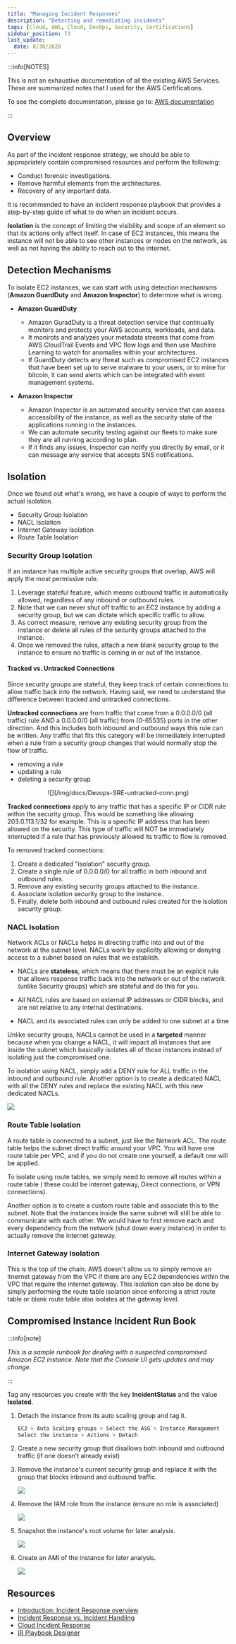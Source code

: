 ```yaml
---
title: "Managing Incident Responses"
description: "Detecting and remediating incidents"
tags: [Cloud, AWS, Cloud, DevOps, Security, Certifications]
sidebar_position: 73
last_update:
  date: 8/30/2020
---
```



:::info[NOTES]

This is not an exhaustive documentation of all the existing AWS Services. These are summarized notes that I used for the AWS Certifications.

To see the complete documentation, please go to: [AWS documentation](https://docs.aws.amazon.com/)

:::





## Overview

As part of the incident response strategy, we should be able to appropriately contain compromised resources and perform the following:

- Conduct forensic investigations.
- Remove harmful elements from the architectures.
- Recovery of any important data. 

It is recommended to have an incident response playbook that provides a step-by-step guide of what to do when an incident occurs. 

**Isolation** is the concept of limiting the visibility and scope of an element so that its actions only affect itself. In case of EC2 instances, this means the instance will not be able to see other instances or nodes on the network, as well as not having the ability to reach out to the internet. 

## Detection Mechanisms 

To isolate EC2 instances, we can start with using detection mechanisms (**Amazon GuardDuty** and **Amazon Inspector**) to determine what is wrong.

- **Amazon GuardDuty**

    - Amazon GuradDuty is a threat detection service that continually monitors and protects your AWS accounts, workloads, and data.
    - It monirots and analyzes your metadata streams that come from AWS CloudTrail Events and VPC flow logs and then use Machine Learning to watch for anomalies within your architectures.
    - If GuardDuty detects any threat such as compromised EC2 instances that have been set up to serve malware to your users, or to mine for bitcoin, it can send alerts which can be integrated with event management systems.

- **Amazon Inspector**

    - Amazon Inspector is an automated security service that can assess accessibility of the instance, as well as the security state of the applications running in the instances.
    - We can automate security testing against our fleets to make sure they are all running according to plan.
    - If it finds any issues, Inspector can notify you directly by email, or it can message any service that accepts SNS notifications.


## Isolation  

Once we found out what's wrong, we have a couple of ways to perform the actual isolation.

- Security Group Isolation
- NACL Isolation
- Internet Gateway Isolation
- Route Table Isolation

### Security Group Isolation

If an instance has multiple active security groups that overlap, AWS will apply the most permissive rule. 

1. Leverage stateful feature, which means outbound traffic is automatically allowed, regardless of any inbound or outbound rules.
2. Note that we can never shut off traffic to an EC2 instance by adding a security group, but we can dictate which specific traffic to allow. 
3. As correct measure, remove any existing security group from the instance or delete all rules of the security groups attached to the instance.
3. Once we removed the rules, attach a new blank security group to the instance to ensure no traffic is coming in or out of the instance.

#### Tracked vs. Untracked Connections

Since security groups are stateful, they keep track of certain connections to allow traffic back into the network. Having said, we need to understand the difference between tracked and untracked connections.

**Untracked connections** are from traffic that come from a 0.0.0.0/0 (all traffic) rule AND a 0.0.0.0/0 (all traffic) from (0-65535) ports in the other direction. And this includes both inbound and outbound ways this rule can be written. Any traffic that fits this category will be immediately interrupted when a rule from a security group changes that would normally stop the flow of traffic.

- removing a rule
- updating a rule
- deleting a security group

<p align=center>
![](/img/docs/Devops-SRE-untracked-conn.png)
</p>

**Tracked connections** apply to any traffic that has a specific IP or CIDR rule within the security group. This would be something like allowing 203.0.113.1/32 for example. This is a specific IP address that has been allowed on the security. This type of traffic will NOT be immediately interrupted if a rule that has previously allowed its traffic to flow is removed.

To removed tracked connections:

1. Create a dedicated "isolation" security group.
2. Create a single rule of 0.0.0.0/0 for all traffic in both inbound and outbound rules.
3. Remove any existing security groups attached to the instance.
4. Associate isolation security group to the instance. 
5. Finally, delete both inbound and outbound rules created for the isolation security group. 


### NACL Isolation

Network ACLs or NACLs helps in directing traffic into and out of the network at the subnet level. NACLs work by explicitly allowing or denying access to a subnet based on rules that we establish. 

- NACLs are **stateless**, which means that there must be an explicit rule that allows response traffic back into the network or out of the network (unlike Security groups) which are stateful and do this for you.

- All NACL rules are based on external IP addresses or CIDR blocks, and are not relative to any internal destinations.

- NACL and its associated rules can only be added to one subnet at a time

Unlike security groups, NACLs cannot be used in a **targeted** manner because when you change a NACL, it will impact all instances that are inside the subnet which basically isolates all of those instances instead of isolating just the compromised one.

To isolation using NACL, simply add a DENY rule for ALL traffic in the inbound and outbound rule. Another option is to create a dedicated NACL with all the DENY rules and replace the existing NACL with this new dedicated NACLs.

<div class="img-center"> 

![](/img/docs/nacl-isolation.png)

</div>

### Route Table Isolation

A route table is connected to a subnet, just like the Network ACL. The route table helps the subnet direct traffic around your VPC. You will have one route table per VPC, and if you do not create one yourself, a default one will be applied. 

To isolate using route tables,  we simply need to remove all routes within a route table ( these could be internet gateway, Direct connections, or VPN connections).

Another option is to create a custom route table and associate this to the subnet. Note that the instances inside the same subnet will still be able to communicate with each other. We would have to first remove each and every dependency from the network (shut down every instance) in order to actually remove the internet gateway.

### Internet Gateway Isolation

This is the top of the chain. AWS doesn't allow us to simply remove an itnernet gateway from the VPC if there are any EC2 dependencies within the VPC that require the internet gateway. This isolation can also be done by simply performing the route table isolation since enforcing a strict route table or blank route table also isolates at the gateway level.


## Compromised Instance Incident Run Book

:::info[note]

*This is a sample runbook for dealing with a suspected compromised Amazon EC2 instance.* 
*Note that the Console UI gets updates and may change.*

:::

Tag any resources you create with the key **IncidentStatus** and the value **Isolated**.

1. Detach the instance from its auto scaling group and tag it.

    ```bash
    EC2 > Auto Scaling groups > Select the ASG > Instance Management
    Select the instance > Actions > Detach
    ```

2. Create a new security group that disallows both inbound and outbound traffic (if one doesn't already exist)
3. Remove the instance's current security group and replace it with the group that blocks inbound and outbound traffic.

    ![](/img/docs/change-sec-groups-to-isoalte-instance.png) 

4. Remove the IAM role from the instance (ensure no role is associated)

    ![](/img/docs/modify-iam-role-to-isolate-ec2.png)

5. Snapshot the instance's root volume for later analysis.

    ![](/img/docs/snapshot-ebs-vol.png)

6. Create an AMI of the instance for later analysis.

    ![](/img/docs/create-an-ami-for-ec2.png)


## Resources 

- [Introduction: Incident Response overview](https://www.ncsc.gov.uk/collection/incident-management/incident-response)
- [Incident Response vs. Incident Handling](https://isc.sans.edu/diary/Incident+Response+vs+Incident+Handling/6205)
- [Cloud Incident Response](https://www.paloaltonetworks.com/cyberpedia/unit-42-cloud-incident-response)
- [IR Playbook Designer](https://www.incidentresponse.org/playbooks/?fbclid=IwAR3n1j0O6Z4bK4GRY696H6XjrcHSR4Cy73ITF-I0cHG2EmoGTRIRM301C_0) 
